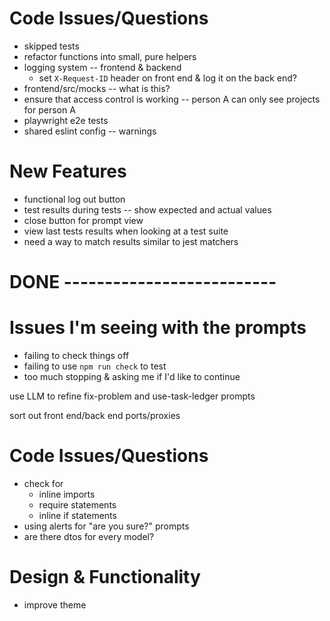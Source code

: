 # Code Issues/Questions
- skipped tests
- refactor functions into small, pure helpers
- logging system -- frontend & backend
  - set `X-Request-ID` header on front end & log it on the back end?
- frontend/src/mocks -- what is this?
- ensure that access control is working -- person A can only see projects for person A
- playwright e2e tests
- shared eslint config -- warnings


# New Features
- functional log out button
- test results during tests -- show expected and actual values
- close button for prompt view
- view last tests results when looking at a test suite
- need a way to match results similar to jest matchers

# DONE --------------------------

# Issues I'm seeing with the prompts
- failing to check things off
- failing to use `npm run check` to test
- too much stopping & asking me if I'd like to continue

use LLM to refine fix-problem and use-task-ledger prompts

sort out front end/back end ports/proxies

# Code Issues/Questions
- check for
  - inline imports
  - require statements
  - inline if statements
- using alerts for "are you sure?" prompts
- are there dtos for every model?

# Design & Functionality
- improve theme


